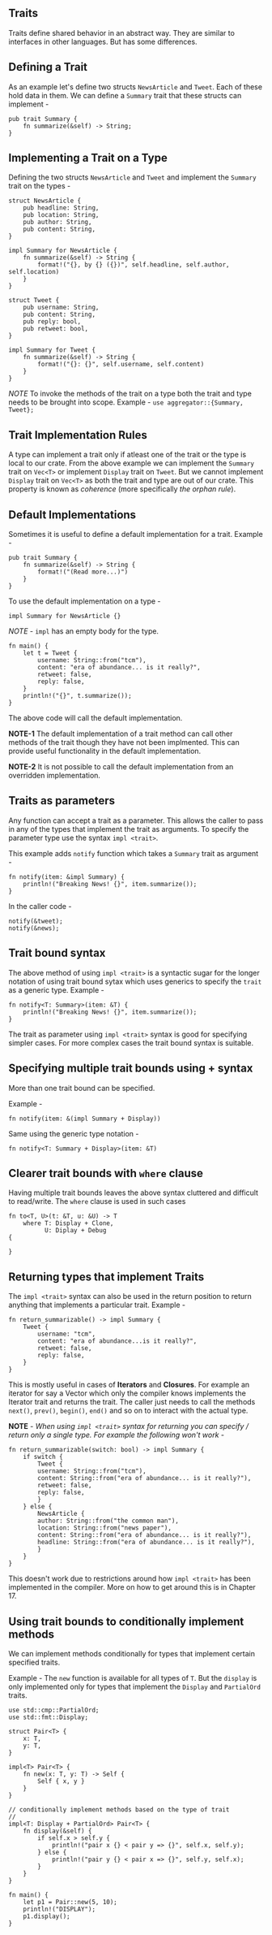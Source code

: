 ## Traits

Traits define shared behavior in an abstract way. They are similar to interfaces in other languages. But has some differences.

## Defining a Trait

As an example let's define two structs `NewsArticle` and `Tweet`. Each of these hold data in them. We can define a `Summary` trait that these structs can implement -

```
pub trait Summary {
    fn summarize(&self) -> String;
}
```

## Implementing a Trait on a Type

Defining the two structs `NewsArticle` and `Tweet` and implement the `Summary` trait on the types -

```
struct NewsArticle {
    pub headline: String,
    pub location: String,
    pub author: String,
    pub content: String,
}

impl Summary for NewsArticle {
	fn summarize(&self) -> String {
	    format!("{}, by {} ({})", self.headline, self.author, self.location)
	}
}

struct Tweet {
    pub username: String,
    pub content: String,
    pub reply: bool,
    pub retweet: bool,
}

impl Summary for Tweet {
	fn summarize(&self) -> String {
	    format!("{}: {}", self.username, self.content)
	}
}
```

_NOTE_ To invoke the methods of the trait on a type both the trait and type needs to be brought into scope. Example - `use aggregator::{Summary, Tweet};`

## Trait Implementation Rules

A type can implement a trait only if atleast one of the trait or the type is local to our crate. From the above example we can implement the `Summary` trait on `Vec<T>` or implement `Display` trait on `Tweet`. But we cannot implement `Display` trait on `Vec<T>` as both the trait and type are out of our crate. This property is known as _coherence_ (more specifically _the orphan rule_). 

## Default Implementations

Sometimes it is useful to define a default implementation for a trait. Example -

```
pub trait Summary {
	fn summarize(&self) -> String {
	    format!("(Read more...)")
	}
}
```

To use the default implementation on a type -

```
impl Summary for NewsArticle {}
```

_NOTE_ - `impl` has an empty body for the type.

```
fn main() {
	let t = Tweet {
		username: String::from("tcm"),
		content: "era of abundance... is it really?",
		retweet: false,
		reply: false,
	}
	println!("{}", t.summarize());
}
```

The above code will call the default implementation.

**NOTE-1** The default implementation of a trait method can call other methods of the trait though they have not been implmented. This can provide useful functionality in the default implementation.

**NOTE-2** It is not possible to call the default implementation from an overridden implementation.

## Traits as parameters

Any function can accept a trait as a parameter. This allows the caller to pass in any of the types that implement the trait as arguments. To specify the parameter type use the syntax `impl <trait>`. 

This example adds `notify` function which takes a `Summary` trait as argument -

```
fn notify(item: &impl Summary) {
    println!("Breaking News! {}", item.summarize());
}
```

In the caller code -

```
notify(&tweet);
notify(&news);
```

## Trait bound syntax

The above method of using `impl <trait>` is a syntactic sugar for the longer notation of using trait bound sytax which uses generics to specify the `trait` as a generic type. Example -

```
fn notify<T: Summary>(item: &T) {
    println!("Breaking News! {}", item.summarize());
}
```

The trait as parameter using `impl <trait>` syntax is good for specifying simpler cases. For more complex cases the trait bound syntax is suitable.

## Specifying multiple trait bounds using + syntax

More than one trait bound can be specified. 

Example -

```
fn notify(item: &(impl Summary + Display))
```

Same using the generic type notation -

```
fn notify<T: Summary + Display>(item: &T)
```

## Clearer trait bounds with `where` clause

Having multiple trait bounds leaves the above syntax cluttered and difficult to read/write. The `where` clause is used in such cases

```
fn to<T, U>(t: &T, u: &U) -> T 
	where T: Display + Clone,
	      U: Diplay + Debug
{

}
```

## Returning types that implement Traits

The `impl <trait>` syntax can also be used in the return position to return anything that implements a particular trait. Example -

```
fn return_summarizable() -> impl Summary {
	Tweet {
		username: "tcm",
		content: "era of abundance...is it really?",
		retweet: false,
		reply: false,
	}
}
```

This is mostly useful in cases of **Iterators** and **Closures**. For example an iterator for say a Vector which only the compiler knows implements the Iterator trait and returns the trait. The caller just needs to call the methods `next()`, `prev()`, `begin()`, `end()` and so on to interact with the actual type.

**NOTE** - _When using `impl <trait>` syntax for returning you can specify / return only a single type. For example the following won't work -_

```
fn return_summarizable(switch: bool) -> impl Summary {
	if switch {
	    Tweet {
		username: String::from("tcm"),
		content: String::from("era of abundance... is it really?"),
		retweet: false,
		reply: false,
	    }
	} else {
	    NewsArticle {
		author: String::from("the common man"),
		location: String::from("news paper"),
		content: String::from("era of abundance... is it really?"),
		headline: String::from("era of abundance... is it really?"),
	    }
	}
}
```

This doesn't work due to restrictions around how `impl <trait>` has been implemented in the compiler. More on how to get around this is in Chapter 17.

## Using trait bounds to conditionally implement methods

We can implement methods conditionally for types that implement certain specified traits. 

Example - The `new` function is available for all types of `T`. But the `display` is only implemented only for types that implement the `Display` and `PartialOrd` traits.

```
use std::cmp::PartialOrd;
use std::fmt::Display;

struct Pair<T> {
    x: T,
    y: T,
}

impl<T> Pair<T> {
    fn new(x: T, y: T) -> Self {
        Self { x, y }
    }
}

// conditionally implement methods based on the type of trait
//
impl<T: Display + PartialOrd> Pair<T> {
    fn display(&self) {
        if self.x > self.y {
            println!("pair x {} < pair y => {}", self.x, self.y);
        } else {
            println!("pair y {} < pair x => {}", self.y, self.x);
        }
    }
}

fn main() {
    let p1 = Pair::new(5, 10);
    println!("DISPLAY");
    p1.display();
}
```

